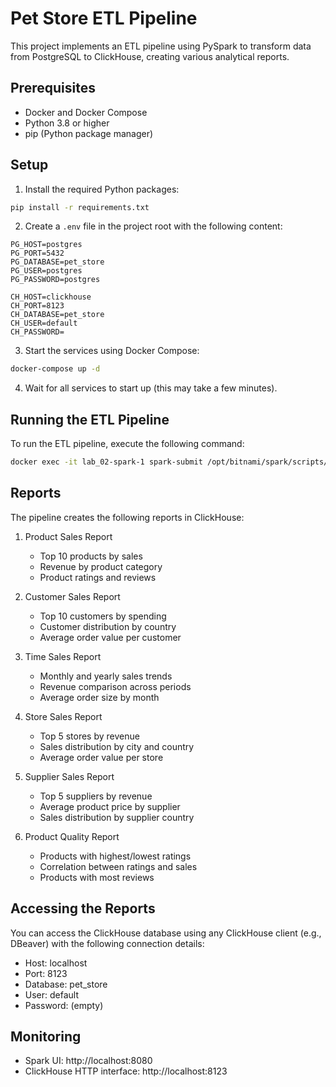 # Pet Store ETL Pipeline

This project implements an ETL pipeline using PySpark to transform data from PostgreSQL to ClickHouse, creating various analytical reports.

## Prerequisites

- Docker and Docker Compose
- Python 3.8 or higher
- pip (Python package manager)

## Setup

1. Install the required Python packages:
```bash
pip install -r requirements.txt
```

2. Create a `.env` file in the project root with the following content:
```env
PG_HOST=postgres
PG_PORT=5432
PG_DATABASE=pet_store
PG_USER=postgres
PG_PASSWORD=postgres

CH_HOST=clickhouse
CH_PORT=8123
CH_DATABASE=pet_store
CH_USER=default
CH_PASSWORD=
```

3. Start the services using Docker Compose:
```bash
docker-compose up -d
```

4. Wait for all services to start up (this may take a few minutes).

## Running the ETL Pipeline

To run the ETL pipeline, execute the following command:

```bash
docker exec -it lab_02-spark-1 spark-submit /opt/bitnami/spark/scripts/etl_pipeline.py
```

## Reports

The pipeline creates the following reports in ClickHouse:

1. Product Sales Report
   - Top 10 products by sales
   - Revenue by product category
   - Product ratings and reviews

2. Customer Sales Report
   - Top 10 customers by spending
   - Customer distribution by country
   - Average order value per customer

3. Time Sales Report
   - Monthly and yearly sales trends
   - Revenue comparison across periods
   - Average order size by month

4. Store Sales Report
   - Top 5 stores by revenue
   - Sales distribution by city and country
   - Average order value per store

5. Supplier Sales Report
   - Top 5 suppliers by revenue
   - Average product price by supplier
   - Sales distribution by supplier country

6. Product Quality Report
   - Products with highest/lowest ratings
   - Correlation between ratings and sales
   - Products with most reviews

## Accessing the Reports

You can access the ClickHouse database using any ClickHouse client (e.g., DBeaver) with the following connection details:
- Host: localhost
- Port: 8123
- Database: pet_store
- User: default
- Password: (empty)

## Monitoring

- Spark UI: http://localhost:8080
- ClickHouse HTTP interface: http://localhost:8123